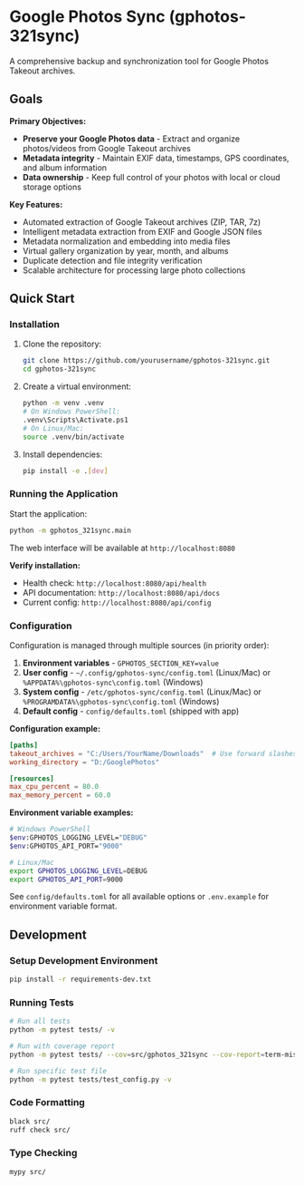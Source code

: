 # Google Photos Sync (gphotos-321sync)

A comprehensive backup and synchronization tool for Google Photos Takeout archives.

## Goals

**Primary Objectives:**

- **Preserve your Google Photos data** - Extract and organize photos/videos from Google Takeout archives
- **Metadata integrity** - Maintain EXIF data, timestamps, GPS coordinates, and album information
- **Data ownership** - Keep full control of your photos with local or cloud storage options

**Key Features:**

- Automated extraction of Google Takeout archives (ZIP, TAR, 7z)
- Intelligent metadata extraction from EXIF and Google JSON files
- Metadata normalization and embedding into media files
- Virtual gallery organization by year, month, and albums
- Duplicate detection and file integrity verification
- Scalable architecture for processing large photo collections

## Quick Start

### Installation

1. Clone the repository:

    ```bash
    git clone https://github.com/yourusername/gphotos-321sync.git
    cd gphotos-321sync
    ```

2. Create a virtual environment:

    ```bash
    python -m venv .venv
    # On Windows PowerShell:
    .venv\Scripts\Activate.ps1
    # On Linux/Mac:
    source .venv/bin/activate
    ```

3. Install dependencies:

    ```bash
    pip install -e .[dev]
    ```

### Running the Application

Start the application:

```bash
python -m gphotos_321sync.main
```

The web interface will be available at `http://localhost:8080`

**Verify installation:**

- Health check: `http://localhost:8080/api/health`
- API documentation: `http://localhost:8080/api/docs`
- Current config: `http://localhost:8080/api/config`

### Configuration

Configuration is managed through multiple sources (in priority order):

1. **Environment variables** - `GPHOTOS_SECTION_KEY=value`
2. **User config** - `~/.config/gphotos-sync/config.toml` (Linux/Mac) or `%APPDATA%\gphotos-sync\config.toml` (Windows)
3. **System config** - `/etc/gphotos-sync/config.toml` (Linux/Mac) or `%PROGRAMDATA%\gphotos-sync\config.toml` (Windows)
4. **Default config** - `config/defaults.toml` (shipped with app)

**Configuration example:**

```toml
[paths]
takeout_archives = "C:/Users/YourName/Downloads"  # Use forward slashes
working_directory = "D:/GooglePhotos"

[resources]
max_cpu_percent = 80.0
max_memory_percent = 60.0
```

**Environment variable examples:**

```bash
# Windows PowerShell
$env:GPHOTOS_LOGGING_LEVEL="DEBUG"
$env:GPHOTOS_API_PORT="9000"

# Linux/Mac
export GPHOTOS_LOGGING_LEVEL=DEBUG
export GPHOTOS_API_PORT=9000
```

See `config/defaults.toml` for all available options or `.env.example` for environment variable format.

## Development

### Setup Development Environment

```bash
pip install -r requirements-dev.txt
```

### Running Tests

```bash
# Run all tests
python -m pytest tests/ -v

# Run with coverage report
python -m pytest tests/ --cov=src/gphotos_321sync --cov-report=term-missing

# Run specific test file
python -m pytest tests/test_config.py -v
```

### Code Formatting

```bash
black src/
ruff check src/
```

### Type Checking

```bash
mypy src/
```
